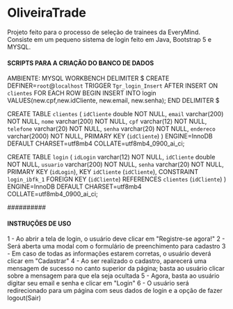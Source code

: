 # OliveiraTrade
Projeto feito para o processo de seleção de trainees da EveryMind.
Consiste em um pequeno sistema de login feito em Java, Bootstrap 5 e MYSQL.

#### SCRIPTS PARA A CRIAÇÃO DO BANCO DE DADOS ####
AMBIENTE: MYSQL WORKBENCH
DELIMITER $
CREATE DEFINER=`root`@`localhost` TRIGGER `Tgr_login_Insert` AFTER INSERT ON `clientes` FOR EACH ROW BEGIN
	INSERT INTO login VALUES(new.cpf,new.idCliente, new.email, new.senha);
END
DELIMITER $

CREATE TABLE `clientes` (
  `idCliente` double NOT NULL,
  `email` varchar(200) NOT NULL,
  `nome` varchar(200) NOT NULL,
  `cpf` varchar(12) NOT NULL,
  `telefone` varchar(20) NOT NULL,
  `senha` varchar(20) NOT NULL,
  `endereco` varchar(2000) NOT NULL,
  PRIMARY KEY (`idCliente`)
) ENGINE=InnoDB DEFAULT CHARSET=utf8mb4 COLLATE=utf8mb4_0900_ai_ci;

CREATE TABLE `login` (
  `idLogin` varchar(12) NOT NULL,
  `idCliente` double NOT NULL,
  `usuario` varchar(200) NOT NULL,
  `senha` varchar(20) NOT NULL,
  PRIMARY KEY (`idLogin`),
  KEY `idCliente` (`idCliente`),
  CONSTRAINT `login_ibfk_1` FOREIGN KEY (`idCliente`) REFERENCES `clientes` (`idCliente`)
) ENGINE=InnoDB DEFAULT CHARSET=utf8mb4 COLLATE=utf8mb4_0900_ai_ci;

##########


#### INSTRUÇÕES DE USO ####
1 - Ao abrir a tela de login, o usuário deve clicar em "Registre-se agora!"
2 - Será aberta uma modal com o formulário de preenchimento para cadastro
3 - Em caso de todas as informações estarem corretas, o usuário deverá clicar em "Cadastrar"
4 - Ao ser realizado o cadastro, aparecerá uma mensagem de sucesso no canto superior da página; basta ao usuário
clicar sobre a mensagem para que ela seja ocultada
5 - Agora, basta ao usuário digitar seu email e senha e clicar em "Login"
6 - O usuário será redirecionado para um página com seus dados de login e a opção de fazer logout(Sair)

